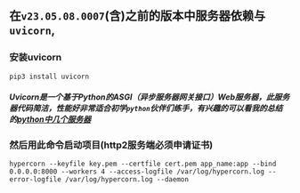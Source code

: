 ## 在`v23.05.08.0007`(含)之前的版本中服务器依赖与`uvicorn`,
### 安装uvicorn
    pip3 install uvicorn
##### Uvicorn是一个基于Python的ASGI（异步服务器网关接口）Web服务器，此服务器代码简洁，性能好非常适合初学`python`伙伴们练手，有兴趣的可以看我的总结的[python中几个服务器]()
### 然后用此命令启动项目(http2服务端必须申请证书)
    hypercorn --keyfile key.pem --certfile cert.pem app_name:app --bind 0.0.0.0:8000 --workers 4 --access-logfile /var/log/hypercorn.log --error-logfile /var/log/hypercorn.log --daemon
